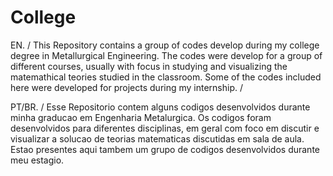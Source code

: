 # College

EN. /
This Repository contains a group of codes develop during my college degree in Metallurgical Engineering.
The codes were develop for a group of different courses, usually with focus in studying and visualizing the matemathical teories studied in the classroom. 
Some of the codes included here were developed for projects during my internship. /



PT/BR. /
Esse Repositorio contem alguns codigos desenvolvidos durante minha graducao em Engenharia Metalurgica.
Os codigos foram desenvolvidos para diferentes disciplinas, em geral com foco em discutir e visualizar a solucao de teorias matematicas discutidas em sala de aula.
Estao presentes aqui tambem um grupo de codigos desenvolvidos durante meu estagio. 
